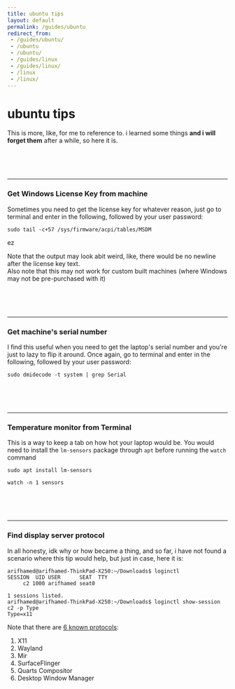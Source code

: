 ```yaml
---
title: ubuntu tips
layout: default
permalink: /guides/ubuntu
redirect_from:
 - /guides/ubuntu/
 - /ubuntu
 - /ubuntu/
 - /guides/linux
 - /guides/linux/
 - /linux
 - /linux/
---
```


# ubuntu tips

This is more, like, for me to reference to. i learned some things **and i will forget them** after a while, so here it is.


<br><br><br>

---

### Get Windows License Key from machine 
Sometimes you need to get the license key for whatever reason, just go to terminal and enter in the following, followed by your user password:

``` console
sudo tail -c+57 /sys/firmware/acpi/tables/MSDM
```

ez

Note that the output may look abit weird, like, there would be no newline after the license key text.<br>
Also note that this may not work for custom built machines (where Windows may not be pre-purchased with it)

<br><br><br>

---

### Get machine's serial number
I find this useful when you need to get the laptop's serial number and you're just to lazy to flip it around. Once again, go to terminal and enter in the following, followed by your user password:

``` console
sudo dmidecode -t system | grep Serial
```

<br><br><br>

---

### Temperature monitor from Terminal
This is a way to keep a tab on how hot your laptop would be. You would need to install the `lm-sensors` package through `apt` before running the `watch` command

``` console
sudo apt install lm-sensors

watch -n 1 sensors
```

<br><br><br>

---

### Find display server protocol
In all honesty, idk why or how became a thing, and so far, i have not found a scenario where this tip would help, but just in case, here it is:

``` console
arifhamed@arifhamed-ThinkPad-X250:~/Downloads$ loginctl
SESSION  UID USER      SEAT  TTY
     c2 1000 arifhamed seat0    

1 sessions listed.
arifhamed@arifhamed-ThinkPad-X250:~/Downloads$ loginctl show-session c2 -p Type
Type=x11
```

Note that there are <a href="https://en.wikipedia.org/wiki/Windowing_system#Display_server_communications_protocols" target="_blank">6 known protocols</a>:
1. X11
1. Wayland
1. Mir
1. SurfaceFlinger
1. Quarts Compositor
1. Desktop Window Manager

